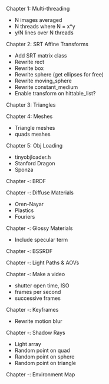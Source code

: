 Chapter 1: Multi-threading
  - N images averaged
  - N threads where N = x*y
  - y/N lines over N threads

Chapter 2: SRT Affine Transforms
  - Add SRT matrix class
  - Rewrite rect
  - Rewrite box
  - Rewrite sphere (get ellipses for free)
  - Rewrite moving_sphere
  - Rewrite constant_medium
  - Enable transform on hittable_list?

Chapter 3: Triangles

Chapter 4: Meshes
  - Triangle meshes
  - quads meshes

Chapter 5: Obj Loading
  - tinyobjloader.h
  - Stanford Dragon
  - Sponza
 
Chapter -: BRDF

Chapter -: Diffuse Materials
  - Oren-Nayar
  - Plastics
  - Fouriers
 
Chapter -: Glossy Materials
  - Include specular term

Chapter -: BSSRDF

Chapter -: Light Paths & AOVs

Chapter -: Make a video
  - shutter open time, ISO
  - frames per second
  - successive frames
 
Chapter -: Keyframes
   - Rewrite motion blur
 
Chapter -: Shadow Rays
  - Light array
  - Random point on quad
  - Random point on sphere
  - Random point on triangle
 
Chapter -: Environment Map
